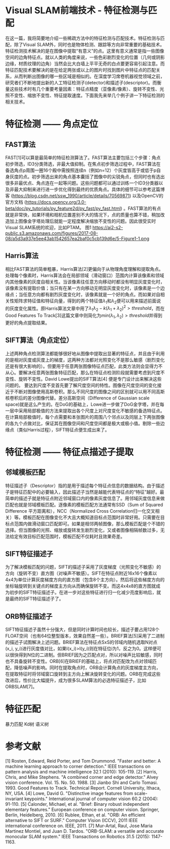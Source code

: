 # Visual SLAM前端技术 - 特征检测与匹配
在这一篇，我将简要地介绍一些稀疏方法中的特征检测与匹配技术。特征检测与匹配，除了Visual SLAM外，同时也是物体检测、跟踪等方向非常重要的基础技术。特征检测技术解决的是在图像中提取“有意义”的点。这里有意义通常是指一些图像空间的边角特征点。就以人类的角度来说，一些色彩剧烈变化的位置（几何或阴影边缘，材质纹理的边角）当然会比大白墙上平平无奇的白点要更容易引起注意。而特征匹配技术要解决的是在给定两张或以上的图片时找到图片中特征点的匹配关系，从而判断出图像的哪一些区域是相似的。在深度学习席卷机器视觉领域之前，研究者们不断地提出新的人工特征检测子(detector)和描述子(descriptor)。而衡量这些技术时有几个重要考量因素：特征点精度（亚像素/像素）、旋转不变性、光照不变性、缩放不变性、特征提取速度。下面我先来举几个例子讲一下特征检测的相关技术。
# 特征检测 —— 角点定位
## FAST算法
FAST[1]可以算是最简单的特征检测算法了。FAST算法主要包括三个步骤：角点初步筛选，ID3分类筛选，非最大值抑制。在焦点初步筛选过程中，FAST算法在备选角点p周围一圈16个殿中需按照连续n（例如n=12）个灰度皆高于或低于p自身灰度的点。初步筛选出来的角点基本囊括了图像中的尖锐角点，但同时也有选出很多非最优点、角点连在一起等问题。这些问题都可以通过训练一个ID3分类器以及非最大抑制来进行进一步优化得到最终的优质角点。具体的细节可以参考这篇博客 (https://blog.csdn.net/ssw_1990/article/details/70569871) 以及OpenCV的官方文档 (https://docs.opencv.org/3.0-beta/doc/py_tutorials/py_feature2d/py_fast/py_fast.html) 。FAST算法的有点就是非常快，如果环境和相机位置差别不大的情况下，点的质量也算不错，稍加改造加上图像金字塔处理后就能一定程度解决缩放不变性的问题。因此很受实时Visual SLAM系统的欢迎，比如PTAM。
图1 https://ai2-s2-public.s3.amazonaws.com/figures/2017-08-08/a5d3a937e5ee43ab1542657ea2baf0c5cb139d6e/5-Figure1-1.png

## Harris算法
相比FAST算法的简单粗暴，Harris算法[2]更偏向于从物理角度理解和提取角点。处理每个像素时，Harris算法会在局部领域（滑动窗口）范围内计算该像素和领域内其他像素的灰度自相关性。当该像素往任意方向移动时都没有明显灰度变化时，该像素没有提取价值；当只有在某一方向移动无明显灰度变化时，该像素是一个边缘点；当任意方向都有剧烈灰度变化时，该像素就是一个好的角点。而如果对自相关性矩阵求特征值和特征向量，得到的两个特征值$\lambda_1$和$\lambda_2$便可以用来描述前面说的灰度变化属性。原Harris算法文章中用了$\lambda_1\lambda_2 - k(\lambda_1 + \lambda_2)^2 > threshold$，而在Good Features To Track[3]这篇文章中则简化为$min(\lambda_1, \lambda_2) > threshold$并得到更好的角点提取结果。

## SIFT算法（角点定位）
上述两种角点检测算法都能够很好地从图像中提取出显著的特征点，并且由于利用的是相对灰度或灰度上的梯度，这两种方法都对光照变化不是那么敏感（剧烈变化还是有很大影响的）。但要用于任意两张图像特征点匹配，此类方法则会显得力不从心。要解决任意两张图象特征匹配，那么在特征点检测阶段就需要考虑到尺度不变性、旋转不变性。David Lowe提出的SIFT算法[4] 便是专门设计出来解决这些问题的。
要达到尺度不变首先要了解尺度空间的特性。图像在尺度空间的变化接近于不断对图像使用高斯卷积。那么不同尺度的图像之间的区别就可以用不同高斯核卷积后的差分图像代替。差分高斯空间（Difference of Gaussian scale space)就是这么产生的。在DoG的基础上，Lowe进一步做了DoG金字塔，并在每一层中采用局部极值的方法来提取出各个尺度上对尺度变化不敏感的备选特征点。在计算局部极值时，每个点需要和本张图片的周围八个邻点以及同层上下两张图像的各九个点做对比，保证其在图像空间和尺度空间都是极大或极小值。剔除一些边缘点（类似Harris过程），SIFT特征点便生成出来了。

# 特征检测 —— 特征点描述子提取
## 邻域模板匹配
特征描述子（Descriptor）指的是用于描述每个特征点信息的数据结构。由于描述子是特征匹配中的必要输入，因此描述子当然是越能代表特征点的“特征”越好。最简单的描述子就是特征点附近邻域窗口内的像素灰度信息了。用邻域灰度信息来做匹配也就是邻域模板匹配。逐像素的模板匹配方法通常有SSD（Sum of Squared Difference 平方距离和），NCC（Normalized Cross Correlation归一化交叉相关）等。模板匹配在图像变化不大且大概知道目标点范围时非常好用。只需要在目标点范围内做滑动窗口匹配即可。如果是相邻两帧图像，那么模板匹配是个不错的选择。但当图像的光照、缩放或旋转发生剧烈变化，又或者图像相隔帧数过多，无法给定有效目标匹配范围时，模板匹配不仅耗时且效果奇差。

## SIFT特征描述子
为了解决模板匹配的问题，SIFT的描述子采用了灰度梯度（光照变化不敏感）的方向（旋转不变）直方图（对噪声不敏感）。SIFT在特征点附近16x16个像素以4x4为单位计算灰度梯度方向的直方图（包含8个主方向）。然后将这些梯度方向的坐标轴旋转到关键点的梯度主方向从而确保旋转不变。而这4x4x8的直方图就成为初步的SIFT特征描述子。在进一步对这些特征进行归一化减少亮度影响后，就是最终的SIFT特征描述子了。

## ORB特征描述子
SIFT特征描述子虽然十分强大，但是同时计算时间也较长，描述子要占用128个FLOAT空间（也有64位整型版本，效果自然差一些）。BRIEF算法[5]采用了二进制的描述子试图解决上述问题。BRIEF算法在特征点SxS的邻域内随机选取N对点(x_i, y_i)进行灰度值对比，如果I(x_i)>I(y_i)则在特征位i为1，反之为0。这样便可以很快得到N位的二进制。但BRIEF因为之匹配点对，所以对噪声比较敏感，同时也不具备旋转不变性。ORB[6]在BRIEF的基础上，将点对匹配改为点对领域匹配，降低噪声的影响。同时在提取角点时，ORB会计算角点的灰度梯度主方向，在提取特征时将邻域窗口旋转到主方向上解决旋转变化的问题。ORB在完成这些改进后，性价比大幅提升，成为很多SLAM算法的必选特征描述子，比如ORBSLAM[7]。

# 特征匹配
暴力匹配
Kd树
语义树

# 参考文献
[1] Rosten, Edward, Reid Porter, and Tom Drummond. "Faster and better: A machine learning approach to corner detection." IEEE transactions on pattern analysis and machine intelligence 32.1 (2010): 105-119.
[2] Harris, Chris, and Mike Stephens. "A combined corner and edge detector." Alvey vision conference. Vol. 15. No. 50. 1988.
[3] Jianbo Shi and Carlo Tomasi. 1993. Good Features to Track. Technical Report. Cornell University, Ithaca, NY, USA.
[4] Lowe, David G. "Distinctive image features from scale-invariant keypoints." International journal of computer vision 60.2 (2004): 91-110.
[5] Calonder, Michael, et al. "Brief: Binary robust independent elementary features." European conference on computer vision. Springer, Berlin, Heidelberg, 2010.
[6] Rublee, Ethan, et al. "ORB: An efficient alternative to SIFT or SURF." Computer Vision (ICCV), 2011 IEEE international conference on. IEEE, 2011.
[7] Mur-Artal, Raul, Jose Maria Martinez Montiel, and Juan D. Tardos. "ORB-SLAM: a versatile and accurate monocular SLAM system." IEEE Transactions on Robotics 31.5 (2015): 1147-1163.